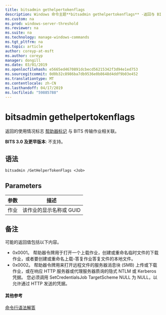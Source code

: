 ```yaml
---
title: bitsadmin gethelpertokenflags
description: Windows 命令主题**bitsadmin gethelpertokenflags** -返回与 BITS 传输作业相关联的帮助程序令牌使用情况标记。
ms.custom: na
ms.prod: windows-server-threshold
ms.reviewer: na
ms.suite: na
ms.technology: manage-windows-commands
ms.tgt_pltfrm: na
ms.topic: article
author: coreyp-at-msft
ms.author: coreyp
manager: dongill
ms.date: 03/01/2019
ms.openlocfilehash: e5665ed4670891dcbecd56215342f3d94e1ed753
ms.sourcegitcommit: 0d0b32c8986ba7db9536e0b8648d4ddf9b03e452
ms.translationtype: MT
ms.contentlocale: zh-CN
ms.lasthandoff: 04/17/2019
ms.locfileid: "59885788"
---
```

# <a name="bitsadmin-gethelpertokenflags"></a>bitsadmin gethelpertokenflags

返回的使用情况标志 [帮助器标记](/windows/desktop/bits/helper-tokens-for-bits-transfer-jobs) 与 BITS 传输作业相关联。

**BITS 3.0 及更早版本**: 不支持。

## <a name="syntax"></a>语法

```
bitsadmin /GetHelperTokenFlags <Job>
```

## <a name="parameters"></a>Parameters

|参数|描述|
|---------|-----------|
|作业|该作业的显示名称或 GUID|

## <a name="remarks"></a>备注

可能的返回值包括以下内容。

- 0x0001。 帮助器令牌用于打开一个上载作业，创建或重命名临时文件的下载作业，或者要创建或重命名上载-答复作业答复文件的本地文件。
- 0x0002。 帮助器令牌用来打开远程文件的服务器消息块 (SMB) 上传或下载作业，或在响应 HTTP 服务器或代理服务器质询的隐式 NTLM 或 Kerberos 凭据。 您必须调用 SetCredentialsJob TargetScheme NULL 为 NULL，以允许通过 HTTP 发送的凭据。

#### <a name="additional-references"></a>其他参考

[命令行语法解答](command-line-syntax-key.md)
